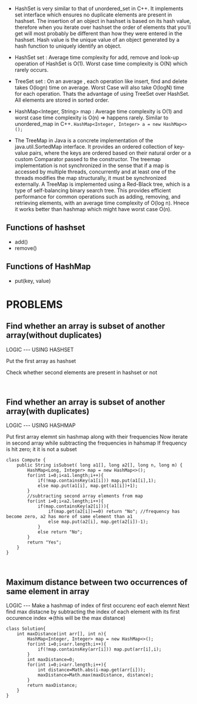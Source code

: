 * HashSet is very similar to that of unordered_set in C++. It implements set interface which ensures no duplicate elements are present in hashset. The insertion of an object in hashset is based on its hash value, therefore when you iterate over hashset the order of elements that you'll get will most probably be different than how they were entered in the hashset. Hash value is the unique value of an object generated by a hash function to uniquely identify an object.

* HashSet<Integer> set : Average time complexity for add, remove and look-up operation of HashSet is O(1). Worst case time complexity is O(N) which rarely occurs.

* TreeSet<Integer> set : On an average , each operation like insert, find and delete takes O(logn) time on average. Worst Case will also take O(logN) time for each operation. Thats the advantage of using TreeSet over HashSet. All elements are stored in sorted order.


*  HashMap<Integer, String> map : Average time complexity is O(1) and worst case time complexity is O(n) => happens rarely. Similar to unordered_map in C++.
```HashMap<Integer, Integer> a = new HashMap<>();```


* The TreeMap in Java is a concrete implementation of the java.util.SortedMap interface. It provides an ordered collection of key-value pairs, where the keys are ordered based on their natural order or a custom Comparator passed to the constructor.
  The treemap implementation is not synchronized in the sense that if a map is accessed by multiple threads, concurrently and at least one of the threads modifies the map structurally, it must be synchronized externally.
  A TreeMap is implemented using a Red-Black tree, which is a type of self-balancing binary search tree. This provides efficient performance for common operations such as adding, removing, and retrieving elements, with an average time complexity of O(log n). Hnece it works better than hashmap which might have worst case O(n).

## Functions of hashset
* add()
* remove()

## Functions of HashMap
* put(key, value)


# PROBLEMS

## Find whether an array is subset of another array(without duplicates)
LOGIC --- USING HASHSET

Put the first array as hashset

Check whether second elements are present in hashset or not

<br>

## Find whether an array is subset of another array(with duplicates)
LOGIC --- USING HASHMAP

Put first array elemnt sin hashmap along with their frequencies
Now iterate in second array while subtracting the frequencies in hahsmap
If frequency is hit zero; it it is not a subset
```
class Compute {
    public String isSubset( long a1[], long a2[], long n, long m) {
        HashMap<Long, Integer> map = new HashMap<>();
        for(int i=0;i<a1.length;i++){
            if(!map.containsKey(a1[i])) map.put(a1[i],1);
            else map.put(a1[i], map.get(a1[i])+1);
        }
        //subtracting second array elements from map
        for(int i=0;i<a2.length;i++){
            if(map.containsKey(a2[i])){
                if(map.get(a2[i])==0) return "No"; //frequency has become zero, a2 has more of same element than a1
                else map.put(a2[i], map.get(a2[i])-1);
            }
            else return "No";
        }
        return "Yes";
    }
}
```
<br>

## Maximum distance between two occurrences of same element in array
LOGIC ---
Make a hashmap of index of first occurenc eof each elemnt
Next find max distacne by subtracting the index of each element with its first occurence index =>(this will be the max distance)
```
class Solution{
    int maxDistance(int arr[], int n){
        HashMap<Integer, Integer> map = new HashMap<>();
        for(int i=0;i<arr.length;i++){
            if(!map.containsKey(arr[i])) map.put(arr[i],i);
        }
        int maxDistance=0;
        for(int i=0;i<arr.length;i++){
            int distance=Math.abs(i-map.get(arr[i]));
            maxDistance=Math.max(maxDistance, distance);
        }
        return maxDistance;
    }
}
```
<br>

## 
